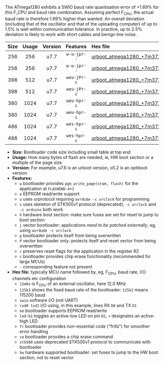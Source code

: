 The ATmega1280 exhibits a SWIO baud rate quantisation error of +1.69% for this F_CPU and baud rate combination. Assuming perfect F<sub>CPU</sub>, the actual baud rate is therefore 1.69% higher than wanted. An overall deviation (including that of the oscillator and that of the uploading computer) of up to 1.5% is well within communication tolerance. In practice, up to 2.5% deviation is likely to work with short cables and benign line noise.

|Size|Usage|Version|Features|Hex file|
|:-:|:-:|:-:|:-:|:--|
|256|256|u7.7|`w-u-jpr--`|[urboot_atmega1280_+7m3728x_+250k0_swio_rxd2_txd3_led+b7.hex](https://raw.githubusercontent.com/stefanrueger/urboot.hex/main/cores/megacore/atmega1280/external_oscillator/fcpu_+7m3728x/br_+250k0/urboot_atmega1280_+7m3728x_+250k0_swio_rxd2_txd3_led+b7.hex)|
|256|256|u7.7|`w-u-jpr--`|[urboot_atmega1280_+7m3728x_+250k0_swio_rxe0_txe1_led+b7.hex](https://raw.githubusercontent.com/stefanrueger/urboot.hex/main/cores/megacore/atmega1280/external_oscillator/fcpu_+7m3728x/br_+250k0/urboot_atmega1280_+7m3728x_+250k0_swio_rxe0_txe1_led+b7.hex)|
|398|512|u7.7|`weu-jPr-c`|[urboot_atmega1280_+7m3728x_+250k0_swio_rxd2_txd3_ee_led+b7_fr_ce.hex](https://raw.githubusercontent.com/stefanrueger/urboot.hex/main/cores/megacore/atmega1280/external_oscillator/fcpu_+7m3728x/br_+250k0/urboot_atmega1280_+7m3728x_+250k0_swio_rxd2_txd3_ee_led+b7_fr_ce.hex)|
|398|512|u7.7|`weu-jPr-c`|[urboot_atmega1280_+7m3728x_+250k0_swio_rxe0_txe1_ee_led+b7_fr_ce.hex](https://raw.githubusercontent.com/stefanrueger/urboot.hex/main/cores/megacore/atmega1280/external_oscillator/fcpu_+7m3728x/br_+250k0/urboot_atmega1280_+7m3728x_+250k0_swio_rxe0_txe1_ee_led+b7_fr_ce.hex)|
|380|1024|u7.7|`weu-hpr-c`|[urboot_atmega1280_+7m3728x_+250k0_swio_rxd2_txd3_ee_led+b7_fr_ce_hw.hex](https://raw.githubusercontent.com/stefanrueger/urboot.hex/main/cores/megacore/atmega1280/external_oscillator/fcpu_+7m3728x/br_+250k0/urboot_atmega1280_+7m3728x_+250k0_swio_rxd2_txd3_ee_led+b7_fr_ce_hw.hex)|
|380|1024|u7.7|`weu-hpr-c`|[urboot_atmega1280_+7m3728x_+250k0_swio_rxe0_txe1_ee_led+b7_fr_ce_hw.hex](https://raw.githubusercontent.com/stefanrueger/urboot.hex/main/cores/megacore/atmega1280/external_oscillator/fcpu_+7m3728x/br_+250k0/urboot_atmega1280_+7m3728x_+250k0_swio_rxe0_txe1_ee_led+b7_fr_ce_hw.hex)|
|486|1024|u7.7|`wes-hpr-c`|[urboot_atmega1280_+7m3728x_+250k0_swio_rxd2_txd3_ee_led+b7_fr_ce_stk500_hw.hex](https://raw.githubusercontent.com/stefanrueger/urboot.hex/main/cores/megacore/atmega1280/external_oscillator/fcpu_+7m3728x/br_+250k0/urboot_atmega1280_+7m3728x_+250k0_swio_rxd2_txd3_ee_led+b7_fr_ce_stk500_hw.hex)|
|486|1024|u7.7|`wes-hpr-c`|[urboot_atmega1280_+7m3728x_+250k0_swio_rxe0_txe1_ee_led+b7_fr_ce_stk500_hw.hex](https://raw.githubusercontent.com/stefanrueger/urboot.hex/main/cores/megacore/atmega1280/external_oscillator/fcpu_+7m3728x/br_+250k0/urboot_atmega1280_+7m3728x_+250k0_swio_rxe0_txe1_ee_led+b7_fr_ce_stk500_hw.hex)|

- **Size:** Bootloader code size including small table at top end
- **Usage:** How many bytes of flash are needed, ie, HW boot section or a multiple of the page size
- **Version:** For example, u7.6 is an urboot version, o5.2 is an optiboot version
- **Features:**
  + `w` bootloader provides `pgm_write_page(sram, flash)` for the application at `FLASHEND-4+1`
  + `e` EEPROM read/write support
  + `u` uses urprotocol requiring `avrdude -c urclock` for programming
  + `s` uses skeleton of STK500v1 protocol (deprecated); `-c urclock` and `-c arduino` both work
  + `h` hardware boot section: make sure fuses are set for reset to jump to boot section
  + `j` vector bootloader: applications *need to be patched externally*, eg, using `avrdude -c urclock`
  + `p` bootloader protects itself from being overwritten
  + `P` vector bootloader only: protects itself and reset vector from being overwritten
  + `r` preserves reset flags for the application in the register R2
  + `c` bootloader provides chip erase functionality (recommended for large MCUs)
  + `-` corresponding feature not present
- **Hex file:** typically MCU name followed by, eg, F<sub>CPU</sub>, baud rate, I/O channels etc configuration
  + `12m0x` is F<sub>CPU</sub> of an external oscillator, here 12.0 MHz
  + `115k2` shows the fixed baud rate of the bootloader: `115k2` means 115200 baud
  + `swio` software I/O (not UART)
  + `rxd0 txd1` I/O using, in this example, lines RX `D0` and TX `D1`
  + `ee` bootloader supports EEPROM read/write
  + `led-b1` toggles an active-low LED on pin `B1`, `+` designates an active-high LED
  + `fr` bootloader provides non-essential code ("frills") for smoother error handling
  + `ce` bootloader provides a chip erase command
  + `stk500` uses deprecated STK500v1 protocol to communicate with bootloader
  + `hw` hardware supported bootloader: set fuses to jump to the HW boot section, not to reset vector
